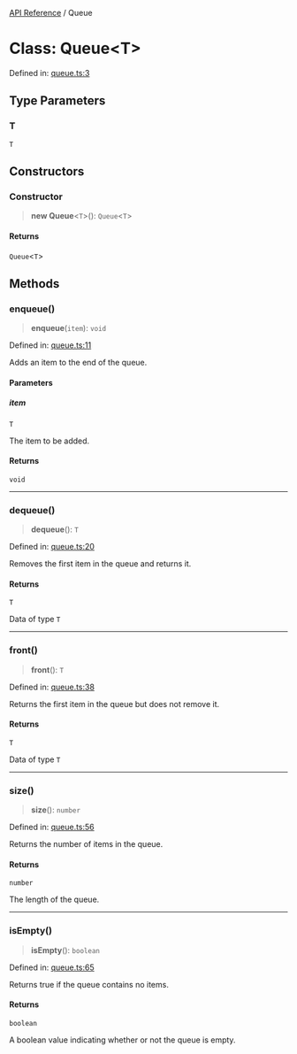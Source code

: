 [API Reference](API%20Reference) / Queue

# Class: Queue\<T\>

Defined in: [queue.ts:3](https://github.com/8by8-org/typedoc-plugin-github-wiki/blob/faea5610959081dfc4a6cc5e156cd390d5019540/src/queue.ts#L3)

## Type Parameters

### T

`T`

## Constructors

### Constructor

> **new Queue**\<`T`\>(): `Queue`\<`T`\>

#### Returns

`Queue`\<`T`\>

## Methods

### enqueue()

> **enqueue**(`item`): `void`

Defined in: [queue.ts:11](https://github.com/8by8-org/typedoc-plugin-github-wiki/blob/faea5610959081dfc4a6cc5e156cd390d5019540/src/queue.ts#L11)

Adds an item to the end of the queue.

#### Parameters

##### item

`T`

The item to be added.

#### Returns

`void`

***

### dequeue()

> **dequeue**(): `T`

Defined in: [queue.ts:20](https://github.com/8by8-org/typedoc-plugin-github-wiki/blob/faea5610959081dfc4a6cc5e156cd390d5019540/src/queue.ts#L20)

Removes the first item in the queue and returns it.

#### Returns

`T`

Data of type `T`

***

### front()

> **front**(): `T`

Defined in: [queue.ts:38](https://github.com/8by8-org/typedoc-plugin-github-wiki/blob/faea5610959081dfc4a6cc5e156cd390d5019540/src/queue.ts#L38)

Returns the first item in the queue but does not remove it.

#### Returns

`T`

Data of type `T`

***

### size()

> **size**(): `number`

Defined in: [queue.ts:56](https://github.com/8by8-org/typedoc-plugin-github-wiki/blob/faea5610959081dfc4a6cc5e156cd390d5019540/src/queue.ts#L56)

Returns the number of items in the queue.

#### Returns

`number`

The length of the queue.

***

### isEmpty()

> **isEmpty**(): `boolean`

Defined in: [queue.ts:65](https://github.com/8by8-org/typedoc-plugin-github-wiki/blob/faea5610959081dfc4a6cc5e156cd390d5019540/src/queue.ts#L65)

Returns true if the queue contains no items.

#### Returns

`boolean`

A boolean value indicating whether or not the queue is empty.
